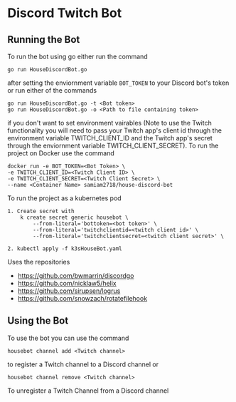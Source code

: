# Discord Twitch Bot
## Running the Bot
To run the bot using go either run the command
```
go run HouseDiscordBot.go
```
after setting the enviornment variable `BOT_TOKEN` to your Discord bot's token or run either of the commands
```
go run HouseDiscordBot.go -t <Bot token>
go run HouseDiscordBot.go -o <Path to file containing token>
```
if you don't want to set environment vairables (Note to use the Twitch functionality you will need to pass your Twitch app's client id through the environment variable TWITCH_CLIENT_ID and the Twitch app's secret through the enviornment variable TWITCH_CLIENT_SECRET). To run the project on Docker use the command

```
docker run -e BOT_TOKEN=<Bot Token> \
-e TWITCH_CLIENT_ID=<Twitch Client ID> \
-e TWITCH_CLIENT_SECRET=<Twitch Client Secret> \
--name <Container Name> samiam2718/house-discord-bot
```
To run the project as a kubernetes pod 
```
1. Create secret with 
    k create secret generic housebot \
        --from-literal='bottoken=<bot token>' \
        --from-literal='twitchclientid=<twitch client id>' \
        --from-literal='twitchclientsecret=<twitch client secret>' \
    
2. kubectl apply -f k3sHouseBot.yaml
```
Uses the repositories 
* https://github.com/bwmarrin/discordgo
* https://github.com/nicklaw5/helix
* https://github.com/sirupsen/logrus
* https://github.com/snowzach/rotatefilehook

## Using the Bot

To use the bot you can use the command
```
housebot channel add <Twitch channel>
```
to register a Twitch channel to a Discord channel or
```
housebot channel remove <Twitch channel>
```
To unregister a Twitch Channel from a Discord channel 
